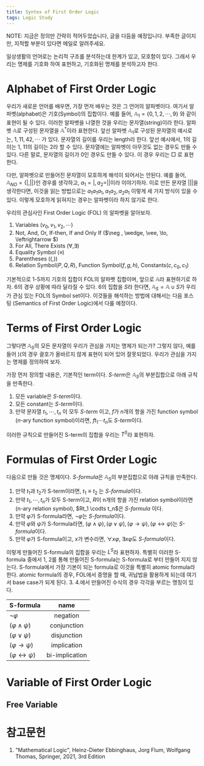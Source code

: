 ```yaml
---
title: Syntex of First Order Logic
tags: Logic Study
---
```


NOTE: 지금은 정의만 간략히 적어두었습니다, 글을 다듬을 예정입니다.
부족한 글이지만, 지적할 부분이 있다면 메일로 알려주세요.

일상생활의 언어로는 논리적 구조를 분석하는데 한계가 있고, 모호함이 있다.
그래서 우리는 명제를 기호화 하여 표현하고, 기호화된 명제를 분석하고자 한다.

# Alphabet of First Order Logic

우리가 새로운 언어를 배우면, 가장 먼저 배우는 것은 그 언어의 알파벳이다.
여기서 알파벳(alphabet)은 기호(Symbol)의 집합이다.
예를 들어, $\mathbb{A}_1 = \{ 0,1,2, \cdots, 9 \}$ 와 같이 표현이 될 수 있다.
이러한 알파벳을 나열한 것을 우리는 문자열(string)이라 한다.
알파벳 $\mathbb{A}$로 구성된 문자열을 $\mathbb{A}^*$이라 표현한다.
앞선 알파벳 $\mathbb{A}_1$로 구성된 문자열의 예시로는, $1, 11, 42, \cdots$ 가 있다.
문자열의 길이를 우리는 length라 한다.
앞선 예시에서, $1$의 길이는 1, $11$의 길이는 2라 할 수 있다.
문자열에는 알파벳이 아무것도 없는 경우도 만들 수 있다.
다른 말로, 문자열의 길이가 0인 경우도 만들 수 있다.
이 경우 우리는 $\Box$ 로 표현한다.

다만, 알파벳으로 만들어진 문자열이 모호하게 해석이 되어서는 안된다.
예를 들어, $\mathbb{A}_{NO} = \{ |, || \}$인 경우를 생각하고, $a_1 = |, a_2 = ||$이라 이야기하자.
이로 만든 문자열 $|||$을 생각한다면, 이것을 읽는 방법으로는 $a_1 a_1 a_1, a_1 a_2, a_2 a_1$ 이렇게 세 가지 방식이 있을 수 있다. 
이렇게 모호하게 읽혀지는 경우는 알파벳이라 하지 않기로 한다.

우리의 관심사인 First Order Logic (FOL) 의 알파벳을 알아보자.

1. Variables ($v_0 , v_1, v_2, \cdots$)
2. Not, And, Or, If-then, If and Only If ($\neg , \wedge, \vee, \to, \leftrightarrow $)
3. For All, There Exists ($\forall , \exists$)
4. Equality Symbol ($\equiv$)
5. Parentheses ($(, )$)
6. Relation Symbol($P,Q,R$), Function Symbol($f, g, h$), Constants($c, c_0, c_1$) 

기본적으로 1-5까지 기호의 집합이 FOL의 알파벳 집합이며, 앞으로 $\mathbb{A}$라 표현하기로 하자.
6의 경우 상황에 따라 달라질 수 있다. 
6의 집합을 $S$라 한다면, $\mathbb{A}_S = \mathbb{A} \cup S$가 우리가 관심 있는 FOL의 Symbol set이다.
이것들을 해석하는 방법에 대해서는 다음 포스팅 (Semantics of First Order Logic)에서 다룰 예정이다.

# Terms of First Order Logic

그렇다면 $\mathbb{A}_S$의 모든 문자열이 우리가 관심을 가지는 명제가 되는가?
그렇지 않다, 예를 들어 $)($의 경우 괄호가 올바르지 않게 표현이 되어 있어 잘못되었다.
우리가 관심을 가지는 명제를 정의하여 보자.

가장 먼저 정의할 내용은, 기본적인 term이다.
*S-term*은 $\mathbb{A}_S$의 부분집합으로 아래 규칙을 만족한다.

1. 모든 variable은 *S-term*이다.
2. 모든 constant는 *S-term*이다.
3. 만약 문자열 $t_1, \cdots, t_n$ 이 모두 *S-term* 이고, $f$가 $n$개의 항을 가진 function symbol ($n$-ary function symbol)이라면, $ft_1 \cdots t_n$도 *S-term*이다.

이러한 규칙으로 만들어진 S-term의 집합을 우리는 $T^S$라 표현하자.

# Formulas of First Order Logic

다음으로 만들 것은 명제이다.
*S-formula*은 $\mathbb{A}_S$의 부분집합으로 아래 규칙을 만족한다.

1. 만약 $t_1$과 $t_2$가 S-term이라면, $t_1 \equiv t_2$ 는 *S-formula*이다.
2. 만약 $t_1, \cdots, t_n$가 모두 S-term이고, $R$이 n개의 항을 가진 relation symbol이라면 (n-ary relation symbol), $Rt_1 \codts t_n$은 *S-formula* 이다.
3. 만약 $\varphi$가 S-formula라면, $\neg\varphi$는 *S-formula*이다.
4. 만약 $\varphi$와 $\psi$가 S-formula라면, $(\varphi \wedge \psi), (\varphi \vee \psi), (\varphi \to \psi), (\varphi \leftrightarrow \psi)$는 *S-formula*이다.
5. 만약 $\varphi$가 S-formula이고, $x$가 변수라면, $\forall x \varphi$, $\exists x \varphi$도 *S-formula*이다.

이렇게 만들어진 S-formula의 집합을 우리는 $L^S$라 표현하자.
특별히 이러한 S-formula 중에서 1, 2를 통해 만들어진 S-formula는 S-formula로 부터 만들어 지지 않는다.
S-formula에서 가장 기본이 되는 formula로 이것을 특별히 atomic formula라 한다.
atomic formula의 경우, FOL에서 증명을 할 때, 귀납법을 활용하게 되는데 여기서 base case가 되게 된다.
3. 4.에서 만들어진 수식의 경우 각각을 부르는 명칭이 있다.

| S-formula | name |
| --- | :---: |
| $\neg\varphi$ | negation |
| $(\varphi \wedge \psi)$ | conjunction |
| $(\varphi \vee \psi)$ | disjunction |
| $(\varphi \to \psi)$ | implication |
| $(\varphi \leftrightarrow \psi)$ | bi-implication |

# Variable of First Order Logic

## Free Variable

# 참고문헌

1. "Mathematical Logic", Heinz-Dieter Ebbinghaus, Jorg Flum, Wolfgang Thomas, Springer, 2021, 3rd Edition